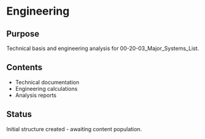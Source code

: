 # Engineering

## Purpose
Technical basis and engineering analysis for 00-20-03_Major_Systems_List.

## Contents
- Technical documentation
- Engineering calculations
- Analysis reports

## Status
Initial structure created - awaiting content population.
